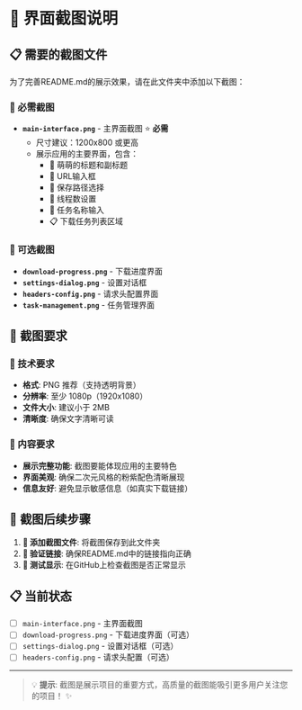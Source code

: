 # 📸 界面截图说明

## 📋 需要的截图文件

为了完善README.md的展示效果，请在此文件夹中添加以下截图：

### 🎯 必需截图
- **`main-interface.png`** - 主界面截图 ⭐ **必需**
  - 尺寸建议：1200x800 或更高
  - 展示应用的主要界面，包含：
    - 🌸 萌萌的标题和副标题
    - 🎵 URL输入框
    - 💝 保存路径选择
    - 🌟 线程数设置
    - 🎀 任务名称输入
    - 📋 下载任务列表区域

### 🎨 可选截图
- **`download-progress.png`** - 下载进度界面
- **`settings-dialog.png`** - 设置对话框
- **`headers-config.png`** - 请求头配置界面
- **`task-management.png`** - 任务管理界面

## 📝 截图要求

### 🎯 技术要求
- **格式**: PNG 推荐（支持透明背景）
- **分辨率**: 至少 1080p（1920x1080）
- **文件大小**: 建议小于 2MB
- **清晰度**: 确保文字清晰可读

### 🎨 内容要求
- **展示完整功能**: 截图要能体现应用的主要特色
- **界面美观**: 确保二次元风格的粉紫配色清晰展现
- **信息友好**: 避免显示敏感信息（如真实下载链接）

## 🚀 截图后续步骤

1. **📸 添加截图文件**: 将截图保存到此文件夹
2. **🔗 验证链接**: 确保README.md中的链接指向正确
3. **🧪 测试显示**: 在GitHub上检查截图是否正常显示

## 📋 当前状态

- [ ] `main-interface.png` - 主界面截图
- [ ] `download-progress.png` - 下载进度界面（可选）
- [ ] `settings-dialog.png` - 设置对话框（可选）
- [ ] `headers-config.png` - 请求头配置（可选）

---

> 💡 **提示**: 截图是展示项目的重要方式，高质量的截图能吸引更多用户关注您的项目！ ✨

